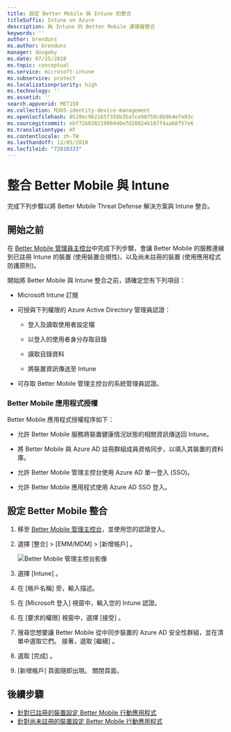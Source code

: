 ```yaml
---
title: 設定 Better Mobile 與 Intune 的整合
titleSuffix: Intune on Azure
description: 與 Intune 的 Better Mobile 連接器整合
keywords: ''
author: brenduns
ms.author: brenduns
manager: dougeby
ms.date: 07/25/2018
ms.topic: conceptual
ms.service: microsoft-intune
ms.subservice: protect
ms.localizationpriority: high
ms.technology: ''
ms.assetid: ''
search.appverid: MET150
ms.collection: M365-identity-device-management
ms.openlocfilehash: 0528ec962165f358b35afce98f58c8b9b4efe93c
ms.sourcegitcommit: ebf72b038219904d6e7d20024b107f4aa68f57e6
ms.translationtype: HT
ms.contentlocale: zh-TW
ms.lasthandoff: 12/05/2019
ms.locfileid: "72810333"
---
```

# <a name="integrate-better-mobile-with-intune"></a>整合 Better Mobile 與 Intune

完成下列步驟以將 Better Mobile Threat Defense 解決方案與 Intune 整合。

## <a name="before-you-begin"></a>開始之前

在 [Better Mobile 管理員主控台](https://aad.bmobi.net)中完成下列步驟，會讓 Better Mobile 的服務連線到已註冊 Intune 的裝置 (使用裝置合規性)，以及尚未註冊的裝置 (使用應用程式防護原則)。

開始將 Better Mobile 與 Intune 整合之前，請確定您有下列項目：

- Microsoft Intune 訂閱

- 可授與下列權限的 Azure Active Directory 管理員認證：

  - 登入及讀取使用者設定檔

  - 以登入的使用者身分存取目錄

  - 讀取目錄資料

  - 將裝置資訊傳送至 Intune

- 可存取 Better Mobile 管理主控台的系統管理員認證。

### <a name="better-mobile-app-authorization"></a>Better Mobile 應用程式授權

Better Mobile 應用程式授權程序如下：

- 允許 Better Mobile 服務將裝置健康情況狀態的相關資訊傳送回 Intune。

- 將 Better Mobile 與 Azure AD 註冊群組成員資格同步，以填入其裝置的資料庫。

- 允許 Better Mobile 管理主控台使用 Azure AD 單一登入 (SSO)。

- 允許 Better Mobile 應用程式使用 Azure AD SSO 登入。

## <a name="to-set-up-better-mobile-integration"></a>設定 Better Mobile 整合

1. 移至 [Better Mobile 管理主控台](https://aad.bmobi.net)，並使用您的認證登入。
2. 選擇 [整合]   > [EMM/MDM]   > [新增帳戶]  。

     ![Better Mobile 管理主控台影像](./media/better-mobile-mtd-connector-integration/better_mobile_console.png)
 
3. 選擇 [Intune]  。
4. 在 [帳戶名稱]  旁，輸入描述。 
5. 在 [Microsoft 登入]  視窗中，輸入您的 Intune 認證。
6. 在 [要求的權限]  視窗中，選擇 [接受]  。
7. 搜尋您想要讓 Better Mobile 從中同步裝置的 Azure AD 安全性群組，並在清單中選取它們。 接著，選取 [繼續]  。
8. 選取 [完成]  。
9. [新增帳戶]  頁面隨即出現。 關閉頁面。 

## <a name="next-steps"></a>後續步驟

- [針對已註冊的裝置設定 Better Mobile 行動應用程式](mtd-apps-ios-app-configuration-policy-add-assign.md)
- [針對尚未註冊的裝置設定 Better Mobile 行動應用程式](~/protect/mtd-add-apps-unenrolled-devices.md)
